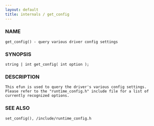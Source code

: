 ```yaml
---
layout: default
title: internals / get_config
---
```


### NAME

    get_config() - query various driver config settings

### SYNOPSIS

    string | int get_config( int option );

### DESCRIPTION

    This efun is used to query the driver's various config settings.
    Please refer to the "runtime_config.h" include file for a list of
    currently recognized options.

### SEE ALSO

    set_config(), /include/runtime_config.h
